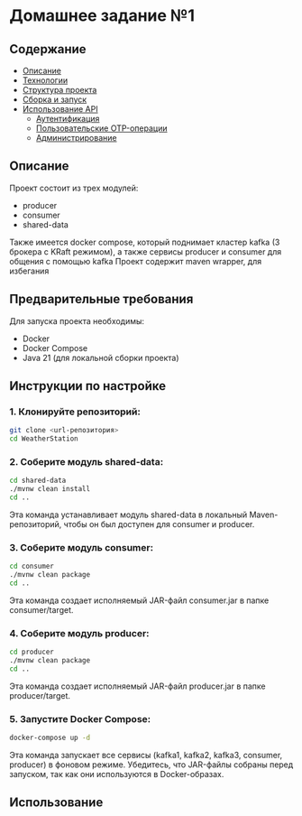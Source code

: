# Домашнее задание №1

## Содержание
- [Описание](#описание)
- [Технологии](#технологии)
- [Структура проекта](#структура-проекта)
- [Сборка и запуск](#сборка-и-запуск)
- [Использование API](#использование-api)
  - [Аутентификация](#аутентификация)
  - [Пользовательские OTP-операции](#пользовательские-otp-операции)
  - [Администрирование](#администрирование)

## Описание
Проект состоит из трех модулей:
- producer
- consumer
- shared-data

Также имеется docker compose, который поднимает кластер kafka (3 брокера c KRaft режимом), а также сервисы producer и consumer для общения с помощью kafka
Проект содержит maven wrapper, для избегания 
## Предварительные требования
Для запуска проекта необходимы:
- Docker
- Docker Compose
- Java 21 (для локальной сборки проекта)

## Инструкции по настройке
### 1. Клонируйте репозиторий:
```bash
git clone <url-репозитория>
cd WeatherStation
```
### 2. Соберите модуль shared-data:
```bash
cd shared-data
./mvnw clean install
cd ..
```
Эта команда устанавливает модуль shared-data в локальный Maven-репозиторий, чтобы он был доступен для consumer и producer.
### 3. Соберите модуль consumer:
```bash
cd consumer
./mvnw clean package
cd ..
```
Эта команда создает исполняемый JAR-файл consumer.jar в папке consumer/target.
### 4. Соберите модуль producer:
```bash
cd producer
./mvnw clean package
cd ..
```
Эта команда создает исполняемый JAR-файл producer.jar в папке producer/target.
### 5. Запустите Docker Compose:
```bash
docker-compose up -d
```
Эта команда запускает все сервисы (kafka1, kafka2, kafka3, consumer, producer) в фоновом режиме. Убедитесь, что JAR-файлы собраны перед запуском, так как они используются в Docker-образах.


## Использование


